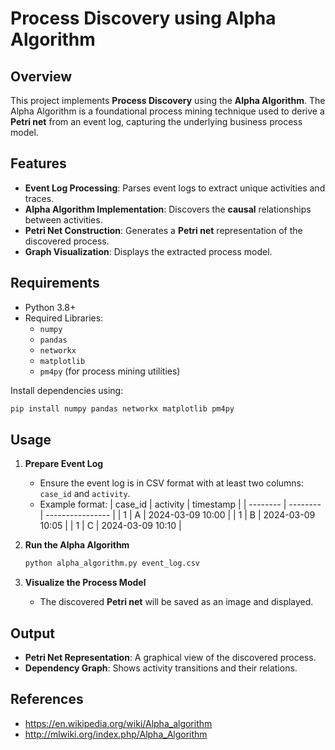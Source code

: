 # Process Discovery using Alpha Algorithm

## Overview

This project implements **Process Discovery** using the **Alpha Algorithm**. The Alpha Algorithm is a foundational process mining technique used to derive a **Petri net** from an event log, capturing the underlying business process model.

## Features

- **Event Log Processing**: Parses event logs to extract unique activities and traces.
- **Alpha Algorithm Implementation**: Discovers the **causal** relationships between activities.
- **Petri Net Construction**: Generates a **Petri net** representation of the discovered process.
- **Graph Visualization**: Displays the extracted process model.

## Requirements

- Python 3.8+
- Required Libraries:
  - `numpy`
  - `pandas`
  - `networkx`
  - `matplotlib`
  - `pm4py` (for process mining utilities)

Install dependencies using:

```sh
pip install numpy pandas networkx matplotlib pm4py
```

## Usage

1. **Prepare Event Log**

   - Ensure the event log is in CSV format with at least two columns: `case_id` and `activity`.
   - Example format:
     | case\_id | activity | timestamp        |
     | -------- | -------- | ---------------- |
     | 1        | A        | 2024-03-09 10:00 |
     | 1        | B        | 2024-03-09 10:05 |
     | 1        | C        | 2024-03-09 10:10 |

2. **Run the Alpha Algorithm**

   ```sh
   python alpha_algorithm.py event_log.csv
   ```

3. **Visualize the Process Model**

   - The discovered **Petri net** will be saved as an image and displayed.

## Output

- **Petri Net Representation**: A graphical view of the discovered process.
- **Dependency Graph**: Shows activity transitions and their relations.


## References

- https://en.wikipedia.org/wiki/Alpha_algorithm
- http://mlwiki.org/index.php/Alpha_Algorithm
